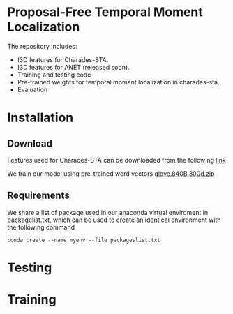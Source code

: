 # Proposal-Free Temporal Moment Localization

The repository includes:
* I3D features for Charades-STA.
* I3D features for ANET (released soon).
* Training and testing code
* Pre-trained weights for temporal moment localization in charades-sta.
* Evaluation

# Installation

## Download
Features used for Charades-STA can be downloaded from the following [link](https://drive.google.com/open?id=16CNli3XE8B_Bsr3EzcRHu-VSI_juvv8t)

We train our model using pre-trained word vectors [glove.840B.300d.zip](http://nlp.stanford.edu/data/glove.840B.300d.zip)

## Requirements
We share a list of package used in our anaconda virtual enviroment in packagelist.txt, which can be used to create an identical environment with the following command

```
conda create --name myenv --file packageslist.txt
```

# Testing

# Training